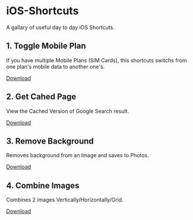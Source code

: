 # iOS-Shortcuts
A gallary of useful day to day iOS Shortcuts. 

## 1. Toggle Mobile Plan
If you have multiple Mobile Plans (SIM Cards), this shortcuts switchs from one plan's mobile data to another one's.

[Download](Toggle%20Mobile%20Plan.shortcut)

## 2. Get Cahed Page
View the Cached Version of Google Search result.

[Download](Get%20Cached%20Paged.shortcut)

## 3. Remove Background
Removes background from an Image and saves to Photos.

[Download](Remove%20background.shortcut)

## 4.  Combine Images
Combines 2 images Vertically/Horizontally/Grid.

[Download](Remove%20background.shortcut)
